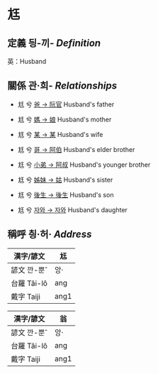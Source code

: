 # 尪
## 定義 딍-끼- _Definition_




英：Husband

## 關係 관·희- _Relationships_

- 尪 兮 [爸 → 阮官](member57.md) Husband's father

- 尪 兮 [媽 → 娘](member58.md) Husband's mother

- 尪 兮 [某 → 某](member18.md) Husband's wife

- 尪 兮 [哥 → 阿伯](member59.md) Husband's elder brother

- 尪 兮 [小弟 → 阿叔](member60.md) Husband's younger brother

- 尪 兮 [姊妹 → 姑](member61.md) Husband's sister

- 尪 兮 [後生 → 後生](member19.md) Husband's son

- 尪 兮 [자와 → 자와](member20.md) Husband's daughter



## 稱呼 칑·허· _Address_

漢字/諺文 | 尪
--- | ---
諺文 깐-뿐ˆ | 앙·
台羅 Tâi-lô | ang
戴字 Taiji | ang1


漢字/諺文 | 翁
--- | ---
諺文 깐-뿐ˆ | 앙·
台羅 Tâi-lô | ang
戴字 Taiji | ang1


